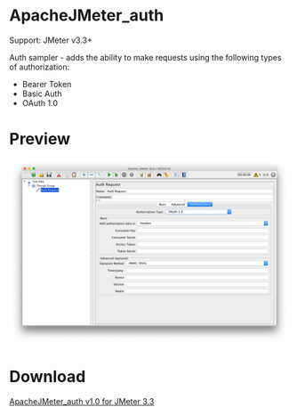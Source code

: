 # ApacheJMeter_auth

Support: JMeter v3.3+

Auth sampler - adds the ability to make requests using the following types of authorization:
 - Bearer Token
 - Basic Auth
 - OAuth 1.0
 
# Preview
<img id="demo" src="docs/img/image.png" width="600">
 
# Download 
[ApacheJMeter_auth v1.0 for JMeter 3.3](https://github.com/dlenroc/ApacheJMeter_auth/releases/download/v1.0/ApacheJMeter_auth.jar)